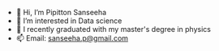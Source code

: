 - 👋 Hi, I’m Pipitton Sanseeha
- 👀 I’m interested in Data science
- 🌱 I recently graduated with my master's degree in physics
- 📫 Email: sanseeha.p@gmail.com

<!---
pipitton-s/pipitton-s is a ✨ special ✨ repository because its `README.md` (this file) appears on your GitHub profile.
You can click the Preview link to take a look at your changes.
--->
